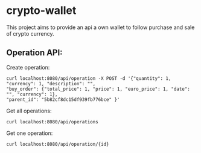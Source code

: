 # crypto-wallet

This project aims to provide an api a own wallet to follow purchase and sale of crypto currency.

Operation API:
--------------

Create operation:

```
curl localhost:8080/api/operation -X POST -d '{"quantity": 1, "currency": 1, "description": "", 
"buy_order": {"total_price": 1, "price": 1, "euro_price": 1, "date": "", "currency": 1}, 
"parent_id": "5b82cf8dc15df939fb776bce" }'
```

Get all operations:

```
curl localhost:8080/api/operations
```

Get one operation:

```
curl localhost:8080/api/operation/{id}
```